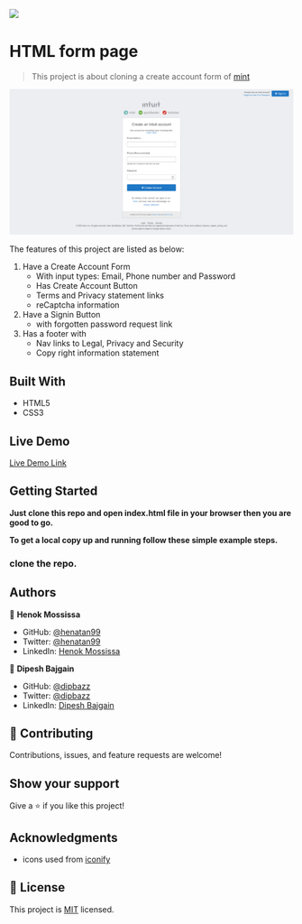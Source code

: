 ![](https://img.shields.io/badge/Microverse-blueviolet)

# HTML form page 

> This project is about cloning a create account form of [mint](https://www.mint.com/)

![screenshot](./app_screenshot.png)

The features of this project are listed as below:
1. Have a Create Account Form 
    - With input types: Email, Phone number and Password 
    - Has Create Account Button 
    - Terms and Privacy statement links
    - reCaptcha information     
2. Have a Signin Button 
    - with forgotten password request link 
3. Has a footer with 
   - Nav links to Legal, Privacy and Security 
   - Copy right information statement 

## Built With

- HTML5
- CSS3

## Live Demo

[Live Demo Link](https://dipbazz.github.io/html-forms/)


## Getting Started

**Just clone this repo and open index.html file in your browser then you are good to go.**


**To get a local copy up and running follow these simple example steps.**

### clone the repo.


## Authors

👤 **Henok Mossissa**

- GitHub: [@henatan99](https://github.com/henatan99)
- Twitter: [@henatan99](https://twitter.com/henatan99)
- LinkedIn: [Henok Mossissa](https://www.linkedin.com/in/henok-mekonnen-2a251613/)

👤 **Dipesh Bajgain**

- GitHub: [@dipbazz](https://github.com/dipbazz)
- Twitter: [@dipbazz](https://twitter.com/dipbazz)
- LinkedIn: [Dipesh Bajgain](https://www.linkedin.com/in/dipbazz/)

## 🤝 Contributing

Contributions, issues, and feature requests are welcome!

## Show your support

Give a ⭐️ if you like this project!

## Acknowledgments

- icons used from [iconify](https://iconify.design/)

## 📝 License

This project is [MIT](./LICENSE) licensed. 
